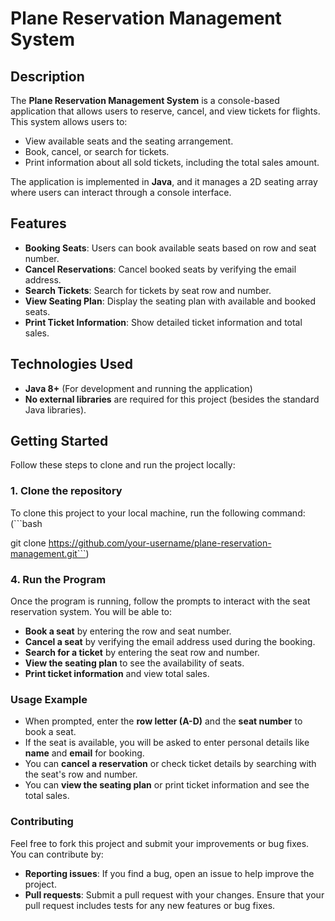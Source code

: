 # Plane Reservation Management System

## Description

The **Plane Reservation Management System** is a console-based application that allows users to reserve, cancel, and view tickets for flights. This system allows users to:
- View available seats and the seating arrangement.
- Book, cancel, or search for tickets.
- Print information about all sold tickets, including the total sales amount.

The application is implemented in **Java**, and it manages a 2D seating array where users can interact through a console interface.

## Features
- **Booking Seats**: Users can book available seats based on row and seat number.
- **Cancel Reservations**: Cancel booked seats by verifying the email address.
- **Search Tickets**: Search for tickets by seat row and number.
- **View Seating Plan**: Display the seating plan with available and booked seats.
- **Print Ticket Information**: Show detailed ticket information and total sales.

## Technologies Used
- **Java 8+** (For development and running the application)
- **No external libraries** are required for this project (besides the standard Java libraries).

## Getting Started

Follow these steps to clone and run the project locally:

### 1. Clone the repository

To clone this project to your local machine, run the following command:(```bash

git clone https://github.com/your-username/plane-reservation-management.git```)


### 4. Run the Program

Once the program is running, follow the prompts to interact with the seat reservation system. You will be able to:

- **Book a seat** by entering the row and seat number.
- **Cancel a seat** by verifying the email address used during the booking.
- **Search for a ticket** by entering the seat row and number.
- **View the seating plan** to see the availability of seats.
- **Print ticket information** and view total sales.

### Usage Example

- When prompted, enter the **row letter (A-D)** and the **seat number** to book a seat.
- If the seat is available, you will be asked to enter personal details like **name** and **email** for booking.
- You can **cancel a reservation** or check ticket details by searching with the seat's row and number.
- You can **view the seating plan** or print ticket information and see the total sales.

### Contributing

Feel free to fork this project and submit your improvements or bug fixes. You can contribute by:

- **Reporting issues**: If you find a bug, open an issue to help improve the project.
- **Pull requests**: Submit a pull request with your changes. Ensure that your pull request includes tests for any new features or bug fixes.
